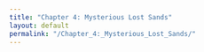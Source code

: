 ```yaml
---
title: "Chapter 4: Mysterious Lost Sands"
layout: default  
permalink: "/Chapter_4:_Mysterious_Lost_Sands/"
---
```


